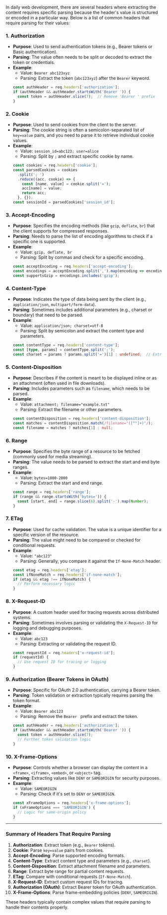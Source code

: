 In daily web development, there are several headers where extracting the content requires specific parsing because the header's value is structured or encoded in a particular way. Below is a list of common headers that require parsing for their values:

### 1. **Authorization**
   - **Purpose**: Used to send authentication tokens (e.g., Bearer tokens or Basic authentication).
   - **Parsing**: The value often needs to be split or decoded to extract the token or credentials.
   - **Example**:
     - Value: `Bearer abc123xyz`
     - Parsing: Extract the token (`abc123xyz`) after the `Bearer` keyword.
     ```typescript
     const authHeader = req.headers['authorization'];
     if (authHeader && authHeader.startsWith('Bearer ')) {
       const token = authHeader.slice(7);  // Remove 'Bearer ' prefix
     }
     ```

### 2. **Cookie**
   - **Purpose**: Used to send cookies from the client to the server.
   - **Parsing**: The cookie string is often a semicolon-separated list of `key=value` pairs, and you need to parse it to retrieve individual cookie values.
   - **Example**:
     - Value: `session_id=abc123; user=alice`
     - Parsing: Split by `;` and extract specific cookie by name.
     ```typescript
     const cookies = req.headers['cookie'];
     const parsedCookies = cookies
       .split('; ')
       .reduce((acc, cookie) => {
         const [name, value] = cookie.split('=');
         acc[name] = value;
         return acc;
       }, {});
     const sessionId = parsedCookies['session_id'];
     ```

### 3. **Accept-Encoding**
   - **Purpose**: Specifies the encoding methods (like `gzip`, `deflate`, `br`) that the client supports for compressed responses.
   - **Parsing**: Needs to parse the list of encoding algorithms to check if a specific one is supported.
   - **Example**:
     - Value: `gzip, deflate, br`
     - Parsing: Split by commas and check for a specific encoding.
     ```typescript
     const acceptEncoding = req.headers['accept-encoding'];
     const encodings = acceptEncoding.split(',').map(encoding => encoding.trim());
     const supportsGzip = encodings.includes('gzip');
     ```

### 4. **Content-Type**
   - **Purpose**: Indicates the type of data being sent by the client (e.g., `application/json`, `multipart/form-data`).
   - **Parsing**: Sometimes includes additional parameters (e.g., charset or boundary) that need to be parsed.
   - **Example**:
     - Value: `application/json; charset=utf-8`
     - Parsing: Split by semicolon and extract the content type and parameters.
     ```typescript
     const contentType = req.headers['content-type'];
     const [type, params] = contentType.split(';');
     const charset = params ? params.split('=')[1] : undefined;  // Extract charset if present
     ```

### 5. **Content-Disposition**
   - **Purpose**: Describes if the content is meant to be displayed inline or as an attachment (often used in file downloads).
   - **Parsing**: Includes parameters such as `filename`, which needs to be parsed.
   - **Example**:
     - Value: `attachment; filename="example.txt"`
     - Parsing: Extract the filename or other parameters.
     ```typescript
     const contentDisposition = req.headers['content-disposition'];
     const matches = contentDisposition.match(/filename="([^"]+)"/);
     const filename = matches ? matches[1] : null;
     ```

### 6. **Range**
   - **Purpose**: Specifies the byte range of a resource to be fetched (commonly used for media streaming).
   - **Parsing**: The value needs to be parsed to extract the start and end byte ranges.
   - **Example**:
     - Value: `bytes=1000-2000`
     - Parsing: Extract the start and end range.
     ```typescript
     const range = req.headers['range'];
     if (range && range.startsWith('bytes=')) {
       const [start, end] = range.slice(6).split('-').map(Number);
     }
     ```

### 7. **ETag**
   - **Purpose**: Used for cache validation. The value is a unique identifier for a specific version of the resource.
   - **Parsing**: The value might need to be compared or checked for conditional requests.
   - **Example**:
     - Value: `"abc123"`
     - Parsing: Generally, you compare it against the `If-None-Match` header.
     ```typescript
     const etag = req.headers['etag'];
     const ifNoneMatch = req.headers['if-none-match'];
     if (etag && etag !== ifNoneMatch) {
       // Perform necessary logic
     }
     ```

### 8. **X-Request-ID**
   - **Purpose**: A custom header used for tracing requests across distributed systems.
   - **Parsing**: Sometimes involves parsing or validating the `X-Request-ID` for logging and debugging purposes.
   - **Example**:
     - Value: `abc123`
     - Parsing: Extracting or validating the request ID.
     ```typescript
     const requestId = req.headers['x-request-id'];
     if (requestId) {
       // Use request ID for tracing or logging
     }
     ```

### 9. **Authorization (Bearer Tokens in OAuth)**
   - **Purpose**: Specific for OAuth 2.0 authentication, carrying a Bearer token.
   - **Parsing**: Token validation or extraction typically requires parsing the token format.
   - **Example**:
     - Value: `Bearer abc123`
     - Parsing: Remove the `Bearer ` prefix and extract the token.
     ```typescript
     const authHeader = req.headers['authorization'];
     if (authHeader && authHeader.startsWith('Bearer ')) {
       const token = authHeader.slice(7);
       // Further token validation logic
     }
     ```

### 10. **X-Frame-Options**
   - **Purpose**: Controls whether a browser can display the content in a `<frame>`, `<iframe>`, `<embed>`, or `<object>` tag.
   - **Parsing**: Extracting values like `DENY` or `SAMEORIGIN` for security purposes.
   - **Example**:
     - Value: `SAMEORIGIN`
     - Parsing: Check if it's set to `DENY` or `SAMEORIGIN`.
     ```typescript
     const xFrameOptions = req.headers['x-frame-options'];
     if (xFrameOptions === 'SAMEORIGIN') {
       // Logic for same-origin policy
     }
     ```

---

### **Summary of Headers That Require Parsing**

1. **Authorization**: Extract token (e.g., `Bearer` tokens).
2. **Cookie**: Parse `key=value` pairs from cookies.
3. **Accept-Encoding**: Parse supported encoding formats.
4. **Content-Type**: Extract content type and parameters (e.g., `charset`).
5. **Content-Disposition**: Extract attachment filename and parameters.
6. **Range**: Extract byte range for partial content requests.
7. **ETag**: Compare with conditional requests (`If-None-Match`).
8. **X-Request-ID**: Extract custom request IDs for tracing.
9. **Authorization (OAuth)**: Extract Bearer token for OAuth authentication.
10. **X-Frame-Options**: Parse frame-embedding policies (`DENY`, `SAMEORIGIN`).

These headers typically contain complex values that require parsing to handle their contents properly.